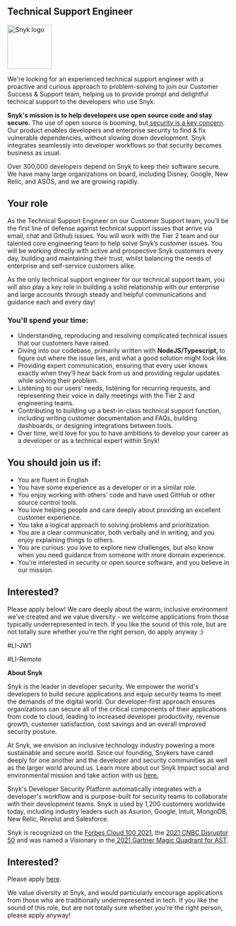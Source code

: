Technical Support Engineer
---

<img src="https://res.cloudinary.com/snyk/image/upload/v1537345894/press-kit/brand/logo-black.png" width="100" alt="Snyk logo" />

<p><span style="font-weight: 400;">We're looking for an experienced technical support engineer with a proactive and curious approach to problem-solving to join our Customer Success &amp; Support team, helping us to provide prompt and delightful technical support to the developers who use Snyk.</span></p>
<p><strong>Snyk's mission is to help developers use open source code and stay secure.</strong><span style="font-weight: 400;"> The use of open source is booming, but</span><a href="https://snyk.io/stateofossecurity/"> <span style="font-weight: 400;">security is a key concern</span></a><span style="font-weight: 400;">. Our product enables developers and enterprise security to find &amp; fix vulnerable dependencies, without slowing down development. Snyk integrates seamlessly into developer workflows so that security becomes business as usual.</span></p>
<p><span style="font-weight: 400;">Over 300,000 developers depend on Snyk to keep their software secure. We have many large organizations on board, including Disney, Google, New Relic, and ASOS, and we are growing rapidly.</span></p>
<h2><strong>Your role</strong></h2>
<p><span style="font-weight: 400;">As the Technical Support Engineer on our Customer Support team, you’ll be the first line of defense against technical support issues that arrive via email, chat and Github issues. You will work with the Tier 2 team and our talented core engineering team to help solve Snyk’s customer issues. You will be working directly with active and prospective Snyk customers every day, building and maintaining their trust, whilst balancing the needs of enterprise and self-service customers alike.</span></p>
<p><span style="font-weight: 400;">As the only technical support engineer for our technical support team, you will also play a key role in building a solid relationship with our enterprise and large accounts through steady and helpful communications and guidance each and every day!</span></p>
<h3><strong>You'll spend your time:</strong></h3>
<ul>
<li style="font-weight: 400;"><span style="font-weight: 400;">Understanding, reproducing and resolving complicated technical issues that our customers have raised.</span></li>
<li style="font-weight: 400;"><span style="font-weight: 400;">Diving into our codebase, primarily written with </span><strong>NodeJS/Typescript, </strong><span style="font-weight: 400;">to figure out where the issue lies, and what a good solution might look like.</span></li>
<li style="font-weight: 400;"><span style="font-weight: 400;">Providing expert communication, ensuring that every user knows exactly when they’ll hear back from us and providing regular updates while solving their problem.</span></li>
<li style="font-weight: 400;"><span style="font-weight: 400;">Listening to our users’ needs, listening for recurring requests, and representing their voice in daily meetings with the Tier 2 and engineering teams.</span></li>
<li style="font-weight: 400;"><span style="font-weight: 400;">Contributing to building up a best-in-class technical support function, including writing customer documentation and FAQs, building dashboards, or designing integrations between tools.</span></li>
<li style="font-weight: 400;"><span style="font-weight: 400;">Over time, we’d love for you to have ambitions to develop your career as a developer or as a technical expert within Snyk!</span></li>
</ul>
<h2><strong>You should join us if:</strong></h2>
<ul>
<li style="font-weight: 400;"><span style="font-weight: 400;">You are fluent in English&nbsp;</span></li>
<li style="font-weight: 400;"><span style="font-weight: 400;">You have some experience as a developer or in a similar role.</span></li>
<li style="font-weight: 400;"><span style="font-weight: 400;">You enjoy working with others’ code and have used GitHub or other source control tools.</span></li>
<li style="font-weight: 400;"><span style="font-weight: 400;">You love helping people and care deeply about providing an excellent customer experience.</span></li>
<li style="font-weight: 400;"><span style="font-weight: 400;">You take a logical approach to solving problems and prioritization.</span></li>
<li style="font-weight: 400;"><span style="font-weight: 400;">You are a clear communicator, both verbally and in writing, and you enjoy explaining things to others.</span></li>
<li style="font-weight: 400;"><span style="font-weight: 400;">You are curious: you love to explore new challenges, but also know when you need guidance from someone with more domain experience.</span></li>
<li style="font-weight: 400;"><span style="font-weight: 400;">You’re interested in security or open source software, and you believe in our mission.</span></li>
</ul>
<h2><strong>Interested?</strong></h2>
<p><span style="font-weight: 400;">Please apply below! We care deeply about the warm, inclusive environment we’ve created and we value diversity - we welcome applications from those typically underrepresented in tech. If you like the sound of this role, but are not totally sure whether you’re the right person, do apply anyway :)</span></p>
<p><span style="font-weight: 400;">#LI-JW1</span></p>
<p><span style="font-weight: 400;">#LI-Remote</span></p><div class="content-conclusion"><p><strong>About Snyk</strong></p>
<p><span style="font-weight: 400;">Snyk is the leader in developer security. We empower the world's developers to build secure applications and equip security teams to meet the demands of the digital world. Our developer-first approach ensures organizations can secure all of the critical components of their applications from code to cloud, leading to increased developer productivity, revenue growth, customer satisfaction, cost savings and an overall improved security posture.&nbsp;</span></p>
<p><span style="font-weight: 400;">At Snyk, we envision an inclusive technology industry powering a more sustainable and secure world.</span> <span style="font-weight: 400;">Since our founding, Snykers have cared deeply for one another and the developer and security communities as well as the larger world around us. Learn more about our Snyk Impact social and environmental mission and take action with us </span><a href="https://snyk.io/about/snyk-impact/"><span style="font-weight: 400;">here.</span></a></p>
<p><span style="font-weight: 400;">Snyk's Developer Security Platform automatically integrates with a developer's workflow and is purpose-built for security teams to collaborate with their development teams. Snyk is used by 1,200 customers worldwide today, including industry leaders such as Asurion, Google, Intuit, MongoDB, New Relic, Revolut and Salesforce.</span></p>
<p><span style="font-weight: 400;">Snyk is recognized on the </span><a href="https://www.forbes.com/cloud100/#6f24b5ba5f94"><span style="font-weight: 400;">Forbes Cloud 100 2021</span></a><span style="font-weight: 400;">, the </span><a href="https://www.cnbc.com/2021/05/25/these-are-the-2021-cnbc-disruptor-50-companies.html"><span style="font-weight: 400;">2021 CNBC Disruptor 50</span></a><span style="font-weight: 400;"> and was named a Visionary in the</span><a href="https://snyk.io/blog/snyk-visionary-2021-gartner-magic-quadrant-for-ast/"><span style="font-weight: 400;"> 2021 Gartner Magic Quadrant for AST</span></a><span style="font-weight: 400;">.</span></p></div>

Interested?
---

Please apply [here](https://boards.greenhouse.io/snyk/jobs/5880959002#app).

We value diversity at Snyk, and would particularly encourage applications from those who are traditionally underrepresented in tech.
If you like the sound of this role, but are not totally sure whether you’re the right person, please apply anyway!
